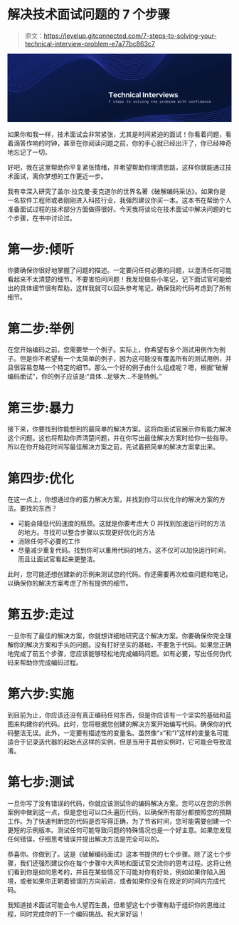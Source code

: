 # 解决技术面试问题的 7 个步骤

> 原文：<https://levelup.gitconnected.com/7-steps-to-solving-your-technical-interview-problem-e7a77bc863c7>

![](img/60573e9c44766d942f5a25db599cda1d.png)

如果你和我一样，技术面试会非常紧张，尤其是时间紧迫的面试！你看着问题，看着滴答作响的时钟，甚至在你阅读问题之前，你的手心就已经出汗了，你已经神奇地忘记了一切。

好吧，我在这里帮助你平复紧张情绪，并希望帮助你理清思路，这样你就能通过技术面试，离你梦想的工作更近一步。

我有幸深入研究了盖尔·拉克曼·麦克道尔的世界名著《破解编码采访》。如果你是一名软件工程师或者刚刚进入科技行业，我强烈建议你买一本。这本书在帮助个人准备面试过程的技术部分方面做得很好。今天我将谈论在技术面试中解决问题的七个步骤，在书中讨论过。

# 第一步:倾听

你要确保你很好地掌握了问题的描述。一定要问任何必要的问题，以澄清任何可能看起来不太清楚的细节。不要害怕问问题！我发现做些小笔记，记下面试官可能给出的具体细节很有帮助，这样我就可以回头参考笔记，确保我的代码考虑到了所有细节。

# 第二步:举例

在您开始编码之前，您需要举一个例子。实际上，你希望有多个测试用例作为例子。但是你不希望有一个太简单的例子，因为这可能没有覆盖所有的测试用例，并且很容易忽略一个特定的细节。那么一个好的例子由什么组成呢？嗯，根据“破解编码面试”，你的例子应该是:“具体…足够大…不是特例。”

# 第三步:暴力

接下来，你要找到你能想到的最简单的解决方案。这将向面试官展示你有能力解决这个问题。这也将帮助你弄清楚问题，并在你写出最佳解决方案时给你一些指导。所以在你开始花时间写最佳解决方案之前，先试着把简单的解决方案拿出来。

# 第四步:优化

在这一点上，你想通过你的蛮力解决方案，并找到你可以优化你的解决方案的方法。要找的东西？

*   可能会降低代码速度的瓶颈。这就是你要考虑大 O 并找到加速运行时的方法的地方。寻找可以整合步骤以实现更好优化的方法
*   消除任何不必要的工作
*   尽量减少重复代码。找到你可以重用代码的地方。这不仅可以加快运行时间，而且让面试官看起来更整洁。

此时，您可能还想创建新的示例来测试您的代码。你还需要再次检查问题和笔记，以确保你的解决方案考虑了所有提供的细节。

# 第五步:走过

一旦你有了最佳的解决方案，你就想详细地研究这个解决方案。你要确保你完全理解你的解决方案和手头的问题。没有打好坚实的基础，不要急于代码。如果您正确地完成了前五个步骤，您应该能够轻松地完成编码问题。如有必要，写出任何伪代码来帮助你完成编码过程。

# 第六步:实施

到目前为止，你应该还没有真正编码任何东西，但是你应该有一个坚实的基础和蓝图来构建你的代码。此时，您将根据您创建的解决方案开始编写代码。确保你的代码整洁无误。此外，一定要有描述性的变量名。虽然像“x”和“I”这样的变量名可能适合于记录迭代器的起始点这样的实例，但是当用于其他实例时，它可能会导致混淆。

# 第七步:测试

一旦你写了没有错误的代码，你就应该测试你的编码解决方案。您可以在您的示例案例中做到这一点，但是您也可以口头遍历代码，以确保所有部分都按照您的预期工作。为了快速判断您的代码是否写得正确，为了节省时间，您可能需要创建一个更短的示例版本。测试任何可能导致问题的特殊情况也是一个好主意。如果您发现任何错误，仔细思考错误并提出解决方法是完全可以的。

恭喜你。你做到了。这是《破解编码面试》这本书提供的七个步骤。除了这七个步骤，我们还强烈建议你在每个步骤中大声地和面试官交流你的思考过程。这将让他们看到你是如何思考的，并且在某些情况下可能对你有好处，例如如果你陷入困境，或者如果你正朝着错误的方向前进，或者如果你没有在规定的时间内完成代码。

我知道技术面试可能会令人望而生畏，但希望这七个步骤有助于组织你的思维过程，同时完成你的下一个编码挑战。祝大家好运！